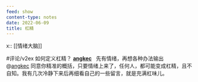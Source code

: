 ```yaml
---
feed: show
content-type: notes
date: 2022-06-09
title: 杠精
---
```


x:: [[情绪大脑]]

#评论/v2ex
如何定义杠精？
  **[angkec](https://www.v2ex.com/member/angkec)**   先有情绪，再想各种办法输出
@[angkec](https://www.v2ex.com/member/angkec) 同意你精准的概括，只要情绪上来了，任何人，都可能变成杠精，且不自知。我有几次冷静下来后再细看自己的一些留言，就是充满杠味儿。
